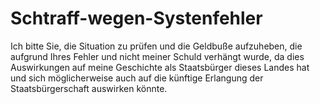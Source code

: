 # Schtraff-wegen-Systenfehler
Ich bitte Sie, die Situation zu prüfen und die Geldbuße aufzuheben, die aufgrund Ihres Fehler und nicht meiner Schuld verhängt wurde, da dies Auswirkungen auf meine  Geschichte  als Staatsbürger dieses Landes hat und sich möglicherweise auch auf die künftige Erlangung der Staatsbürgerschaft auswirken könnte.  
